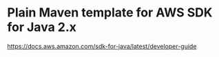 # Plain Maven template for AWS SDK for Java 2.x

https://docs.aws.amazon.com/sdk-for-java/latest/developer-guide